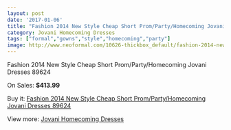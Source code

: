 ```yaml
---
layout: post
date: '2017-01-06'
title: "Fashion 2014 New Style Cheap Short Prom/Party/Homecoming Jovani Dresses 89624"
category: Jovani Homecoming Dresses
tags: ["formal","gowns","style","homecoming","party"]
image: http://www.neoformal.com/10626-thickbox_default/fashion-2014-new-style-cheap-short-prom-party-homecoming-jovani-dresses-89624.jpg
---
```

Fashion 2014 New Style Cheap Short Prom/Party/Homecoming Jovani Dresses 89624

On Sales: **$413.99**
<a href="https://www.neoformal.com/en/jovani-homecoming-dresses-2014/3725-fashion-2014-new-style-cheap-short-prom-party-homecoming-jovani-dresses-89624.html"><amp-img layout="responsive" width="600" height="600" src="//www.neoformal.com/10626-thickbox_default/fashion-2014-new-style-cheap-short-prom-party-homecoming-jovani-dresses-89624.jpg" alt="Fashion 2014 New Style Cheap Short Prom/Party/Homecoming Jovani Dresses 89624 0" /></a>
<a href="https://www.neoformal.com/en/jovani-homecoming-dresses-2014/3725-fashion-2014-new-style-cheap-short-prom-party-homecoming-jovani-dresses-89624.html"><amp-img layout="responsive" width="600" height="600" src="//www.neoformal.com/10627-thickbox_default/fashion-2014-new-style-cheap-short-prom-party-homecoming-jovani-dresses-89624.jpg" alt="Fashion 2014 New Style Cheap Short Prom/Party/Homecoming Jovani Dresses 89624 1" /></a>

Buy it: [Fashion 2014 New Style Cheap Short Prom/Party/Homecoming Jovani Dresses 89624](https://www.neoformal.com/en/jovani-homecoming-dresses-2014/3725-fashion-2014-new-style-cheap-short-prom-party-homecoming-jovani-dresses-89624.html "Fashion 2014 New Style Cheap Short Prom/Party/Homecoming Jovani Dresses 89624")

View more: [Jovani Homecoming Dresses](https://www.neoformal.com/en/50-jovani-homecoming-dresses-2014 "Jovani Homecoming Dresses")